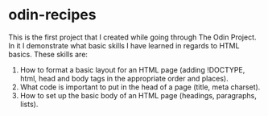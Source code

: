 # odin-recipes

This is the first project that I created while going through The Odin Project. In it I demonstrate what basic skills I have learned in regards to HTML basics. These skills are: 
1. How to format a basic layout for an HTML page (adding !DOCTYPE, html, head and body tags in the appropriate order and places).
2. What code is important to put in the head of a page (title, meta charset).
3. How to set up the basic body of an HTML page (headings, paragraphs, lists).
